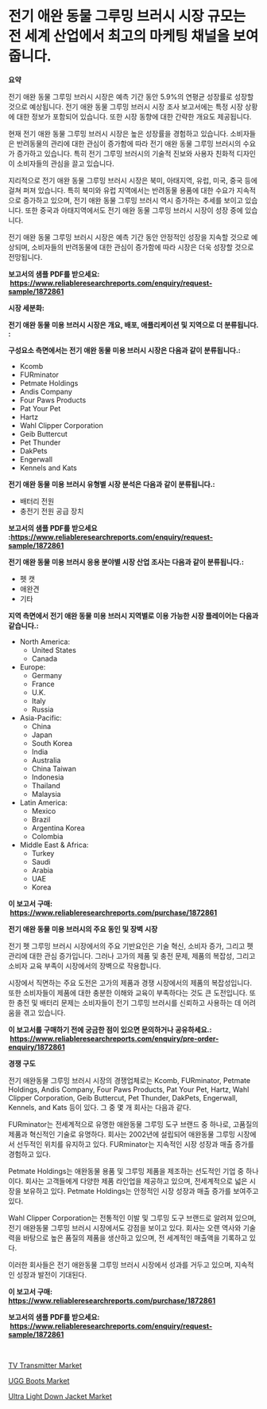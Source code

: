 <p><h1>전기 애완 동물 그루밍 브러시 시장 규모는 전 세계 산업에서 최고의 마케팅 채널을 보여줍니다.</h1></p><p><strong>요약</strong></p>
<p><p>전기 애완 동물 그루밍 브러시 시장은 예측 기간 동안 5.9%의 연평균 성장률로 성장할 것으로 예상됩니다. 전기 애완 동물 그루밍 브러시 시장 조사 보고서에는 특정 시장 상황에 대한 정보가 포함되어 있습니다. 또한 시장 동향에 대한 간략한 개요도 제공됩니다.</p><p>현재 전기 애완 동물 그루밍 브러시 시장은 높은 성장률을 경험하고 있습니다. 소비자들은 반려동물의 관리에 대한 관심이 증가함에 따라 전기 애완 동물 그루밍 브러시의 수요가 증가하고 있습니다. 특히 전기 그루밍 브러시의 기술적 진보와 사용자 친화적 디자인이 소비자들의 관심을 끌고 있습니다.</p><p>지리적으로 전기 애완 동물 그루밍 브러시 시장은 북미, 아태지역, 유럽, 미국, 중국 등에 걸쳐 퍼져 있습니다. 특히 북미와 유럽 지역에서는 반려동물 용품에 대한 수요가 지속적으로 증가하고 있으며, 전기 애완 동물 그루밍 브러시 역시 증가하는 추세를 보이고 있습니다. 또한 중국과 아태지역에서도 전기 애완 동물 그루밍 브러시 시장이 성장 중에 있습니다.</p><p>전기 애완 동물 그루밍 브러시 시장은 예측 기간 동안 안정적인 성장을 지속할 것으로 예상되며, 소비자들의 반려동물에 대한 관심이 증가함에 따라 시장은 더욱 성장할 것으로 전망됩니다.</p></p>
<p><strong>보고서의 샘플 PDF를 받으세요: &nbsp;<a href="https://www.reliableresearchreports.com/enquiry/request-sample/1872861">https://www.reliableresearchreports.com/enquiry/request-sample/1872861</a></strong></p>
<p><strong>시장 세분화:</strong></p>
<p><strong> 전기 애완 동물 미용 브러시 시장은 개요, 배포, 애플리케이션 및 지역으로 더 분류됩니다. :</strong></p>
<p><strong>구성요소 측면에서는 전기 애완 동물 미용 브러시 시장은 다음과 같이 분류됩니다.:</strong></p>
<p><ul><li>Kcomb</li><li>FURminator</li><li>Petmate Holdings</li><li>Andis Company</li><li>Four Paws Products</li><li>Pat Your Pet</li><li>Hartz</li><li>Wahl Clipper Corporation</li><li>Geib Buttercut</li><li>Pet Thunder</li><li>DakPets</li><li>Engerwall</li><li>Kennels and Kats</li></ul></p>
<p><strong> 전기 애완 동물 미용 브러시 유형별 시장 분석은 다음과 같이 분류됩니다.:</strong></p>
<p><ul><li>배터리 전원</li><li>충전기 전원 공급 장치</li></ul></p>
<p><strong>보고서의 샘플 PDF를 받으세요 :<a href="https://www.reliableresearchreports.com/enquiry/request-sample/1872861">https://www.reliableresearchreports.com/enquiry/request-sample/1872861</a></strong></p>
<p><strong> 전기 애완 동물 미용 브러시 응용 분야별 시장 산업 조사는 다음과 같이 분류됩니다.:</strong></p>
<p><ul><li>펫 캣</li><li>애완견</li><li>기타</li></ul></p>
<p><strong>지역 측면에서 전기 애완 동물 미용 브러시 지역별로 이용 가능한 시장 플레이어는 다음과 같습니다.:</strong></p>
<p><ul>
    <li>
        North America:
        <ul>
            <li>United States</li>
            <li>Canada</li>
        </ul>
    </li>
    <li>
        Europe:
        <ul>
            <li>Germany</li>
            <li>France</li>
            <li>U.K.</li>
            <li>Italy</li>
            <li>Russia</li>
        </ul>
    </li>
    <li>
        Asia-Pacific:
        <ul>
            <li>China</li>
            <li>Japan</li>
            <li>South Korea</li>
            <li>India</li>
            <li>Australia</li>
            <li>China Taiwan</li>
            <li>Indonesia</li>
            <li>Thailand</li>
            <li>Malaysia</li>
        </ul>
    </li>
    <li>
        Latin America:
        <ul>
            <li>Mexico</li>
            <li>Brazil</li>
            <li>Argentina Korea</li>
            <li>Colombia</li>
        </ul>
    </li>
    <li>
        Middle East & Africa:
        <ul>
            <li>Turkey</li>
            <li>Saudi</li>
            <li>Arabia</li>
            <li>UAE</li>
            <li>Korea</li>
        </ul>
    </li>
    </ul></p>
<p><strong>이 보고서 구매: &nbsp;<a href="https://www.reliableresearchreports.com/purchase/1872861">https://www.reliableresearchreports.com/purchase/1872861</a></strong></p>
<p><strong>전기 애완 동물 미용 브러시의 주요 동인 및 장벽 시장</strong></p>
<p><p>전기 펫 그루밍 브러시 시장에서의 주요 기반요인은 기술 혁신, 소비자 증가, 그리고 펫 관리에 대한 관심 증가입니다. 그러나 고가의 제품 및 충전 문제, 제품의 복잡성, 그리고 소비자 교육 부족이 시장에서의 장벽으로 작용합니다.</p><p>시장에서 직면하는 주요 도전은 고가의 제품과 경쟁 시장에서의 제품의 복잡성입니다. 또한 소비자들이 제품에 대한 충분한 이해와 교육이 부족하다는 것도 큰 도전입니다. 또한 충전 및 배터리 문제는 소비자들이 전기 그루밍 브러시를 신뢰하고 사용하는 데 어려움을 겪고 있습니다.</p></p>
<p><strong>이 보고서를 구매하기 전에 궁금한 점이 있으면 문의하거나 공유하세요.: &nbsp;<a href="https://www.reliableresearchreports.com/enquiry/pre-order-enquiry/1872861">https://www.reliableresearchreports.com/enquiry/pre-order-enquiry/1872861</a></strong></p>
<p><strong>경쟁 구도</strong></p>
<p><p>전기 애완동물 그루밍 브러시 시장의 경쟁업체로는 Kcomb, FURminator, Petmate Holdings, Andis Company, Four Paws Products, Pat Your Pet, Hartz, Wahl Clipper Corporation, Geib Buttercut, Pet Thunder, DakPets, Engerwall, Kennels, and Kats 등이 있다. 그 중 몇 개 회사는 다음과 같다.</p><p>FURminator는 전세계적으로 유명한 애완동물 그루밍 도구 브랜드 중 하나로, 고품질의 제품과 혁신적인 기술로 유명하다. 회사는 2002년에 설립되어 애완동물 그루밍 시장에서 선두적인 위치를 유지하고 있다. FURminator는 지속적인 시장 성장과 매출 증가를 경험하고 있다.</p><p>Petmate Holdings는 애완동물 용품 및 그루밍 제품을 제조하는 선도적인 기업 중 하나이다. 회사는 고객들에게 다양한 제품 라인업을 제공하고 있으며, 전세계적으로 넓은 시장을 보유하고 있다. Petmate Holdings는 안정적인 시장 성장과 매출 증가를 보여주고 있다.</p><p>Wahl Clipper Corporation는 전통적인 이발 및 그루밍 도구 브랜드로 알려져 있으며, 전기 애완동물 그루밍 브러시 시장에서도 강점을 보이고 있다. 회사는 오랜 역사와 기술력을 바탕으로 높은 품질의 제품을 생산하고 있으며, 전 세계적인 매출액을 기록하고 있다.</p><p>이러한 회사들은 전기 애완동물 그루밍 브러시 시장에서 성과를 거두고 있으며, 지속적인 성장과 발전이 기대된다.</p></p>
<p><strong>이 보고서 구매: &nbsp; <a href="https://www.reliableresearchreports.com/purchase/1872861">https://www.reliableresearchreports.com/purchase/1872861</a></strong></p>
<p><strong>보고서의 샘플 PDF를 받으세요: &nbsp;<a href="https://www.reliableresearchreports.com/enquiry/request-sample/1872861">https://www.reliableresearchreports.com/enquiry/request-sample/1872861</a></strong><strong></strong></p>
<p>&nbsp;</p>
<p><p><a href="https://github.com/nancykennedykellievqfqt2/Market-Research-Report-List-1/blob/main/tv-transmitter-market.md">TV Transmitter Market</a></p><p><a href="https://github.com/NorbertYates/Market-Research-Report-List-4/blob/main/ugg-boots-market.md">UGG Boots Market</a></p><p><a href="https://github.com/prosalinda88/Market-Research-Report-List-3/blob/main/ultra-light-down-jacket-market.md">Ultra Light Down Jacket Market</a></p></p>